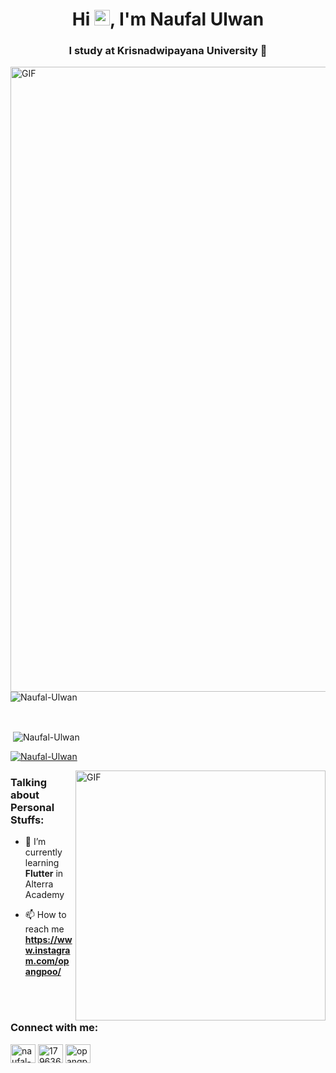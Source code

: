 <h1 align="center">Hi <img src="https://media.giphy.com/media/hvRJCLFzcasrR4ia7z/giphy.gif" width="25px">, I'm Naufal Ulwan</h1>
<h3 align="center">I study at Krisnadwipayana University 🏫</h3>
<img align="right" alt="GIF" src="https://user-images.githubusercontent.com/75620422/154913029-8b75bd7e-27d4-40f4-8de4-8c1dd949ccb6.gif" width="1000" />

<p align="left"> <img src="https://komarev.com/ghpvc/?username=Naufal-Ulwan&label=Profile%20views&color=0e75b6&style=flat" alt="Naufal-Ulwan" /> </p></br>
<p>&nbsp;<img align="center" src="https://github-readme-stats.vercel.app/api?username=Naufal-Ulwan&show_icons=true&locale=id" alt="Naufal-Ulwan" /></p>
<p align="left"> <a href="https://github.com/ryo-ma/github-profile-trophy"><img src="https://github-profile-trophy.vercel.app/?username=Naufal-Ulwan" alt="Naufal-Ulwan" /></a> </p>


<img align="right" alt="GIF" src="https://user-images.githubusercontent.com/75620422/153873044-361cb201-275c-40b5-b9e4-55bd0175b25d.gif" width="400" />

<h3 align="left">Talking about Personal Stuffs:</h3>

- 🌱 I’m currently learning **Flutter** in Alterra Academy

- 📫 How to reach me **https://www.instagram.com/opangpoo/**

</br>
</br>
<h3 align="left">Connect with me:</h3>
<p align="left">
<a href="https://linkedin.com/in/naufal-ulwan-3b08961ab" target="blank"><img align="center" src="https://raw.githubusercontent.com/rahuldkjain/github-profile-readme-generator/master/src/images/icons/Social/linked-in-alt.svg" alt="naufal-ulwan-3b08961ab" height="30" width="40" /></a>
<a href="https://stackoverflow.com/users/17963645" target="blank"><img align="center" src="https://raw.githubusercontent.com/rahuldkjain/github-profile-readme-generator/master/src/images/icons/Social/stack-overflow.svg" alt="17963645" height="30" width="40" /></a>
<a href="https://instagram.com/opangpoo" target="blank"><img align="center" src="https://raw.githubusercontent.com/rahuldkjain/github-profile-readme-generator/master/src/images/icons/Social/instagram.svg" alt="opangpoo" height="30" width="40" /></a>
</p>



